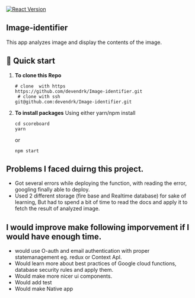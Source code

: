 [![React Version](https://img.shields.io/badge/React-16.12.0-61DAFB.svg?style=flat&logo=React)]() <br/>

## Image-identifier

This app analyzes image and display the contents of the image.

## 🚀 Quick start

1.  **To clone this Repo**

    ```shell
    # clone  with https
    https://github.com/devendrk/Image-identifier.git
     # clone with ssh
    git@github.com:devendrk/Image-identifier.git
    ```

2.  **To install packages**
    Using either yarn/npm install

    ```shell
    cd scoreboard
    yarn
    ```

    or

    ```shell
    npm start
    ```

## Problems I faced duirng this project.

- Got several errors while deploying the function, with reading the error, googling finally able to deploy.
- Used 2 different storage (fire base and Realtime database) for sake of learning, But had to spend a bit of time to read the docs and apply it to fetch the result of analyzed image.

## I would improve make following imporvement if I would have enough time.

- would use O-auth and email authentication with proper statemanagement eg. redux or Context ApI.
- Would learn more about best practices of Google cloud functions, database security rules and apply them.
- Would make more nicer ui components.
- Would add test
- Would make Native app
